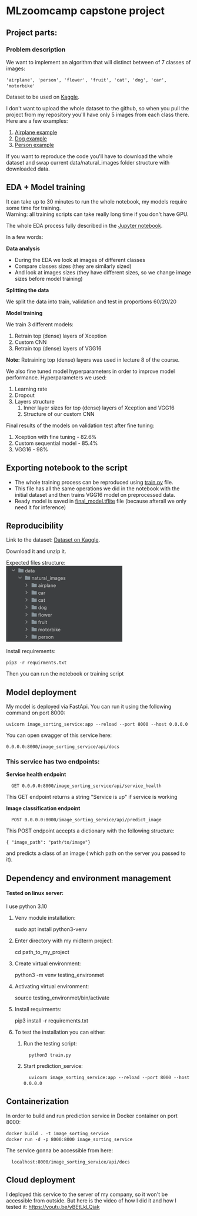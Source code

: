 # MLzoomcamp capstone project

## Project parts:

### Problem description

We want to implement an algorithm that will distinct between of 7 classes of images:

    'airplane', 'person', 'flower', 'fruit', 'cat', 'dog', 'car', 'motorbike'

Dataset to be used on [Kaggle](https://www.kaggle.com/datasets/prasunroy/natural-images/data).

I don't want to upload the whole dataset to the github, so when you pull the project from my repository you'll have only 5 images from each class there.
Here are a few examples:

1. [Airplane example](data/natural_images/airplane/airplane_0002.jpg)
2. [Dog example](data/natural_images/dog/dog_0004.jpg)
3. [Person example](data/natural_images/person/person_0003.jpg)

If you want to reproduce the code you'll have to download the whole dataset and swap current data/natural_images folder structure with downloaded data.

## EDA + Model training

It can take up to 30 minutes to run the whole notebook, my models require some time for training.  
Warning: all training scripts can take really long time if you don't have GPU.

The whole EDA process fully described in the [Jupyter notebook](notebook.ipynb).

In a few words:

**Data analysis**

* During the EDA we look at images of different classes
* Compare classes sizes (they are similarly sized)
* And look at images sizes (they have different sizes, so we change image sizes before model training)

**Splitting the data**

We split the data into train, validation and test in proportions 60/20/20

**Model training**

We train 3 different models:

1. Retrain top (dense) layers of Xception
2. Custom CNN
3. Retrain top (dense) layers of VGG16

**Note:** Retraining top (dense) layers was used in lecture 8 of the course. 

We also fine tuned model hyperparameters in order to improve model performance.
Hyperparameters we used:
1. Learning rate
2. Dropout
3. Layers structure 
   1. Inner layer sizes for top (dense) layers of Xception and VGG16
   2. Structure of our custom CNN

Final results of the models on validation test after fine tuning:

1. Xception with fine tuning - 82.6%
2. Custom sequential model - 85.4%
3. VGG16 - 98%

## Exporting notebook to the script

* The whole training process can be reproduced using [train.py](train.py) file.  
* This file has all the same operations we did in the notebook with the initial dataset and then trains VGG16 model on preprocessed data.  
* Ready model is saved in [final_model.tflite](final_model.tflite) file (because afterall we only need it for inference)

## Reproducibility

Link to the dataset: [Dataset on Kaggle](https://www.kaggle.com/datasets/prasunroy/natural-images/data).

Download it and unzip it.

Expected files structure:  
![img.png](File_structure.png)

Install requirements:

    pip3 -r requirments.txt 

Then you can run the notebook or training script

## Model deployment

My model is deployed via FastApi. You can run it using the following command on port 8000:

    uvicorn image_sorting_service:app --reload --port 8000 --host 0.0.0.0

You can open swagger of this service here:

    0.0.0.0:8000/image_sorting_service/api/docs

### This service has two endpoints:

**Service health endpoint**

      GET 0.0.0.0:8000/image_sorting_service/api/service_health

This GET endpoint returns a string "Service is up" if service is working


**Image classification endpoint**

      POST 0.0.0.0:8000/image_sorting_service/api/predict_image

This POST endpoint accepts a dictionary with the following structure:

    { "image_path": "path/to/image"}

and predicts a class of an image ( which path on the server you passed to it).

## Dependency and environment management

#### Tested on linux server:

I use python 3.10

1. Venv module installation:  


      sudo apt install python3-venv

2. Enter directory with my midterm project:

      
      cd path_to_my_project

2. Create virtual environment:
   

      python3 -m venv testing_environmet

3. Activating virtual environment:


      source testing_environmet/bin/activate

4. Install requirments:


      pip3 install -r requirements.txt

5. To test the installation you can either:
   1. Run the testing script: 
   
            python3 train.py

   2. Start prediction_service:
   
            uvicorn image_sorting_service:app --reload --port 8000 --host 0.0.0.0

   
## Containerization

In order to build and run prediction service in Docker container on port 8000:
    
    docker build . -t image_sorting_service
    docker run -d -p 8000:8000 image_sorting_service

The service gonna be accessible from here:
   
      localhost:8000/image_sorting_service/api/docs

## Cloud deployment 

I deployed this service to the server of my company, so it won't be accessible from outside.
But here is the video of how I did it and how I tested it: https://youtu.be/yBEtLkLQjak